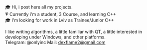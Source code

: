 🎓 Hi, i post here all my projects.                                                                                                       
💗 Currently i'm a student, 3 Course, and learning C++                                                                                                
🎓 I'm looking for work in Lviv as Trainee/Junior C++                                                                                             

I like writing algorithms, a little familiar with QT, a little interested in developing under Windows, and other platforms.                                                        
Telegram: @onlyinc
Mail: dexflame2@gmail.com                                             

